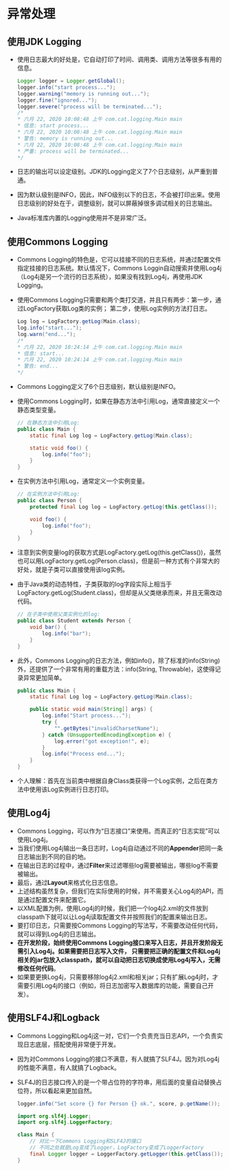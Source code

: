 # 异常处理

## 使用JDK Logging

- 使用日志最大的好处是，它自动打印了时间、调用类、调用方法等很多有用的信息。

    ```Java
    Logger logger = Logger.getGlobal();
    logger.info("start process...");
    logger.warning("memory is running out...");
    logger.fine("ignored...");
    logger.severe("process will be terminated...");
    /*
    * 六月 22, 2020 10:08:48 上午 com.cat.logging.Main main
    * 信息: start process...
    * 六月 22, 2020 10:08:48 上午 com.cat.logging.Main main
    * 警告: memory is running out...
    * 六月 22, 2020 10:08:48 上午 com.cat.logging.Main main
    * 严重: process will be terminated...
    */
    ```

- 日志的输出可以设定级别。JDK的Logging定义了7个日志级别，从严重到普通。
- 因为默认级别是INFO，因此，INFO级别以下的日志，不会被打印出来。使用日志级别的好处在于，调整级别，就可以屏蔽掉很多调试相关的日志输出。
- Java标准库内置的Logging使用并不是非常广泛。

## 使用Commons Logging

- Commons Logging的特色是，它可以挂接不同的日志系统，并通过配置文件指定挂接的日志系统。默认情况下，Commons Loggin自动搜索并使用Log4j（Log4j是另一个流行的日志系统），如果没有找到Log4j，再使用JDK Logging。
- 使用Commons Logging只需要和两个类打交道，并且只有两步：第一步，通过LogFactory获取Log类的实例； 第二步，使用Log实例的方法打日志。

    ```Java
    Log log = LogFactory.getLog(Main.class);
    log.info("start...");
    log.warn("end...");
    /*
    * 六月 22, 2020 10:24:14 上午 com.cat.logging.Main main
    * 信息: start...
    * 六月 22, 2020 10:24:14 上午 com.cat.logging.Main main
    * 警告: end...
    */
    ```

- Commons Logging定义了6个日志级别，默认级别是INFO。
- 使用Commons Logging时，如果在静态方法中引用Log，通常直接定义一个静态类型变量。

    ```Java
    // 在静态方法中引用Log:
    public class Main {
        static final Log log = LogFactory.getLog(Main.class);

        static void foo() {
            log.info("foo");
        }
    }
    ```

- 在实例方法中引用Log，通常定义一个实例变量。

    ```Java
    // 在实例方法中引用Log:
    public class Person {
        protected final Log log = LogFactory.getLog(this.getClass());

        void foo() {
            log.info("foo");
        }
    }
    ```

- 注意到实例变量log的获取方式是LogFactory.getLog(this.getClass())，虽然也可以用LogFactory.getLog(Person.class)，但是前一种方式有个非常大的好处，就是子类可以直接使用该log实例。
- 由于Java类的动态特性，子类获取的log字段实际上相当于LogFactory.getLog(Student.class)，但却是从父类继承而来，并且无需改动代码。

    ```Java
    // 在子类中使用父类实例化的log:
    public class Student extends Person {
        void bar() {
            log.info("bar");
        }
    }
    ```

- 此外，Commons Logging的日志方法，例如info()，除了标准的info(String)外，还提供了一个非常有用的重载方法：info(String, Throwable)，这使得记录异常更加简单。

    ```Java
    public class Main {
        static final Log log = LogFactory.getLog(Main.class);

        public static void main(String[] args) {
            log.info("Start process...");
            try {
                "".getBytes("invalidCharsetName");
            } catch (UnsupportedEncodingException e) {
                log.error("got exception!", e);
            }
            log.info("Process end...");
        }
    }
    ```

- 个人理解：首先在当前类中根据自身Class类获得一个Log实例，之后在类方法中使用该Log实例进行日志打印。

## 使用Log4j

- Commons Logging，可以作为“日志接口”来使用。而真正的“日志实现”可以使用Log4j。
- 当我们使用Log4j输出一条日志时，Log4j自动通过不同的**Appender**把同一条日志输出到不同的目的地。
- 在输出日志的过程中，通过**Filter**来过滤哪些log需要被输出，哪些log不需要被输出。
- 最后，通过**Layout**来格式化日志信息。
- 上述结构虽然复杂，但我们在实际使用的时候，并不需要关心Log4j的API，而是通过配置文件来配置它。
- 以XML配置为例，使用Log4j的时候，我们把一个log4j2.xml的文件放到classpath下就可以让Log4j读取配置文件并按照我们的配置来输出日志。
- 要打印日志，只需要按Commons Logging的写法写，不需要改动任何代码，就可以得到Log4j的日志输出。
- **在开发阶段，始终使用Commons Logging接口来写入日志，并且开发阶段无需引入Log4j。如果需要把日志写入文件， 只需要把正确的配置文件和Log4j相关的jar包放入classpath，就可以自动把日志切换成使用Log4j写入，无需修改任何代码**。
- 如果要更换Log4j，只需要移除log4j2.xml和相关jar；只有扩展Log4j时，才需要引用Log4j的接口（例如，将日志加密写入数据库的功能，需要自己开发）。

## 使用SLF4J和Logback

- Commons Logging和Log4j这一对，它们一个负责充当日志API，一个负责实现日志底层，搭配使用非常便于开发。
- 因为对Commons Logging的接口不满意，有人就搞了SLF4J。因为对Log4j的性能不满意，有人就搞了Logback。
- SLF4J的日志接口传入的是一个带占位符的字符串，用后面的变量自动替换占位符，所以看起来更加自然。

    ```Java
    logger.info("Set score {} for Person {} ok.", score, p.getName());
    ```

    ```Java
    import org.slf4j.Logger;
    import org.slf4j.LoggerFactory;

    class Main {
        // 对比一下Commons Logging和SLF4J的接口
        // 不同之处就是Log变成了Logger，LogFactory变成了LoggerFactory
        final Logger logger = LoggerFactory.getLogger(this.getClass());
    }
    ```
